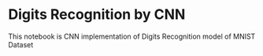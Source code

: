 # Digits Recognition by CNN
This notebook is CNN implementation of Digits Recognition model of MNIST Dataset
